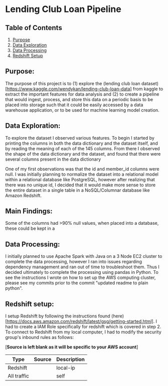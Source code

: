 # Lending Club Loan Pipeline

## Table of Contents

1. [Purpose](https://github.com/github.com/yohn-dezmon/lending-club-loan-pipeline#purpose)
2. [Data Exploration](https://github.com/github.com/yohn-dezmon/lending-club-loan-pipeline#data-exploration)
3. [Data Processing](https://github.com/github.com/yohn-dezmon/lending-club-loan-pipeline#data-processing)
4. [Redshift Setup](https://github.com/github.com/yohn-dezmon/lending-club-loan-pipeline#redshift-setup)


## Purpose:
The purpose of this project is to (1) explore the (lending club loan dataset)[https://www.kaggle.com/wendykan/lending-club-loan-data] from kaggle to extract the important
features for data analysis and (2) to create a pipeline that would ingest, process,
and store this data on a periodic basis to be placed into storage such that it could be easily accessed by a data warehouse application, or to be used for machine learning model creation.

## Data Exploration:

To explore the dataset I observed various features. To begin I started by printing the
columns in both the data dictionary and the dataset itself, and by reading the meaning of
each of the 145 columns. From there I observed the shape of the data dictionary and
the dataset, and found that there were several columns present in the data dictionary

One of my first observations was that the id and member_id columns were null. I was initially
planning to normalize the dataset into a relational model within a relational database like
PostgreSQL, however after realizing that there was no unique id, I decided that it would
make more sense to store the entire dataset in a single table in a NoSQL/Columnar database
like Amazon Redshift.

## Main Findings:

Some of the columns had >90% null values, when placed into a database, these could be kept in a 



## Data Processing:

I initially planned to use Apache Spark with Java on a 3 Node EC2 cluster to complete the data processing, however I ran into issues regarding dependency management and ran out of time to troubleshoot them.
Thus I decided ultimately to complete the processing using pandas in Python. To see the instructions I wrote on how to set up the AWS computing cluster, please see my commits prior to the commit "updated readme to plain python".


## Redshift setup:

I setup Redshift by following the instructions found (here)[https://docs.aws.amazon.com/redshift/latest/gsg/getting-started.html].
I had to create a IAM Role specifically for redshift which is covered in step 2.
To connect to Redshift from my local computer, I had to modify the security group's
inbound rules as follows:

[**Source is left blank as it will be specific to your AWS account**]

| Type | Source | Description |
|-----------|---------|----------------|
| Redshift | <local-ip> | local-ip |
| All traffic | <spark-security-group> | self |
